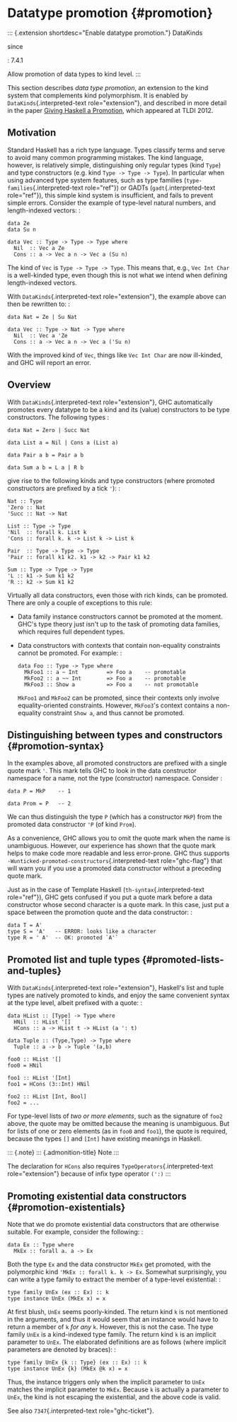 Datatype promotion {#promotion}
==================

::: {.extension shortdesc="Enable datatype promotion."}
DataKinds

since

:   7.4.1

Allow promotion of data types to kind level.
:::

This section describes *data type promotion*, an extension to the kind
system that complements kind polymorphism. It is enabled by
`DataKinds`{.interpreted-text role="extension"}, and described in more
detail in the paper [Giving Haskell a
Promotion](http://dreixel.net/research/pdf/ghp.pdf), which appeared at
TLDI 2012.

Motivation
----------

Standard Haskell has a rich type language. Types classify terms and
serve to avoid many common programming mistakes. The kind language,
however, is relatively simple, distinguishing only regular types (kind
`Type`) and type constructors (e.g. kind `Type -> Type -> Type`). In
particular when using advanced type system features, such as type
families (`type-families`{.interpreted-text role="ref"}) or GADTs
(`gadt`{.interpreted-text role="ref"}), this simple kind system is
insufficient, and fails to prevent simple errors. Consider the example
of type-level natural numbers, and length-indexed vectors: :

    data Ze
    data Su n

    data Vec :: Type -> Type -> Type where
      Nil  :: Vec a Ze
      Cons :: a -> Vec a n -> Vec a (Su n)

The kind of `Vec` is `Type -> Type -> Type`. This means that, e.g.,
`Vec Int Char` is a well-kinded type, even though this is not what we
intend when defining length-indexed vectors.

With `DataKinds`{.interpreted-text role="extension"}, the example above
can then be rewritten to: :

    data Nat = Ze | Su Nat

    data Vec :: Type -> Nat -> Type where
      Nil  :: Vec a 'Ze
      Cons :: a -> Vec a n -> Vec a ('Su n)

With the improved kind of `Vec`, things like `Vec Int Char` are now
ill-kinded, and GHC will report an error.

Overview
--------

With `DataKinds`{.interpreted-text role="extension"}, GHC automatically
promotes every datatype to be a kind and its (value) constructors to be
type constructors. The following types :

    data Nat = Zero | Succ Nat

    data List a = Nil | Cons a (List a)

    data Pair a b = Pair a b

    data Sum a b = L a | R b

give rise to the following kinds and type constructors (where promoted
constructors are prefixed by a tick `'`): :

    Nat :: Type
    'Zero :: Nat
    'Succ :: Nat -> Nat

    List :: Type -> Type
    'Nil  :: forall k. List k
    'Cons :: forall k. k -> List k -> List k

    Pair  :: Type -> Type -> Type
    'Pair :: forall k1 k2. k1 -> k2 -> Pair k1 k2

    Sum :: Type -> Type -> Type
    'L :: k1 -> Sum k1 k2
    'R :: k2 -> Sum k1 k2

Virtually all data constructors, even those with rich kinds, can be
promoted. There are only a couple of exceptions to this rule:

-   Data family instance constructors cannot be promoted at the moment.
    GHC\'s type theory just isn't up to the task of promoting data
    families, which requires full dependent types.
-   Data constructors with contexts that contain non-equality
    constraints cannot be promoted. For example: :

        data Foo :: Type -> Type where
          MkFoo1 :: a ~ Int         => Foo a    -- promotable
          MkFoo2 :: a ~~ Int        => Foo a    -- promotable
          MkFoo3 :: Show a          => Foo a    -- not promotable

    `MkFoo1` and `MkFoo2` can be promoted, since their contexts only
    involve equality-oriented constraints. However, `MkFoo3`\'s context
    contains a non-equality constraint `Show a`, and thus cannot be
    promoted.

Distinguishing between types and constructors {#promotion-syntax}
---------------------------------------------

In the examples above, all promoted constructors are prefixed with a
single quote mark `'`. This mark tells GHC to look in the data
constructor namespace for a name, not the type (constructor) namespace.
Consider :

    data P = MkP    -- 1

    data Prom = P   -- 2

We can thus distinguish the type `P` (which has a constructor `MkP`)
from the promoted data constructor `'P` (of kind `Prom`).

As a convenience, GHC allows you to omit the quote mark when the name is
unambiguous. However, our experience has shown that the quote mark helps
to make code more readable and less error-prone. GHC thus supports
`-Wunticked-promoted-constructors`{.interpreted-text role="ghc-flag"}
that will warn you if you use a promoted data constructor without a
preceding quote mark.

Just as in the case of Template Haskell (`th-syntax`{.interpreted-text
role="ref"}), GHC gets confused if you put a quote mark before a data
constructor whose second character is a quote mark. In this case, just
put a space between the promotion quote and the data constructor: :

    data T = A'
    type S = 'A'   -- ERROR: looks like a character
    type R = ' A'  -- OK: promoted `A'`

Promoted list and tuple types {#promoted-lists-and-tuples}
-----------------------------

With `DataKinds`{.interpreted-text role="extension"}, Haskell\'s list
and tuple types are natively promoted to kinds, and enjoy the same
convenient syntax at the type level, albeit prefixed with a quote: :

    data HList :: [Type] -> Type where
      HNil  :: HList '[]
      HCons :: a -> HList t -> HList (a ': t)

    data Tuple :: (Type,Type) -> Type where
      Tuple :: a -> b -> Tuple '(a,b)

    foo0 :: HList '[]
    foo0 = HNil

    foo1 :: HList '[Int]
    foo1 = HCons (3::Int) HNil

    foo2 :: HList [Int, Bool]
    foo2 = ...

For type-level lists of *two or more elements*, such as the signature of
`foo2` above, the quote may be omitted because the meaning is
unambiguous. But for lists of one or zero elements (as in `foo0` and
`foo1`), the quote is required, because the types `[]` and `[Int]` have
existing meanings in Haskell.

::: {.note}
::: {.admonition-title}
Note
:::

The declaration for `HCons` also requires
`TypeOperators`{.interpreted-text role="extension"} because of infix
type operator `(':)`
:::

Promoting existential data constructors {#promotion-existentials}
---------------------------------------

Note that we do promote existential data constructors that are otherwise
suitable. For example, consider the following: :

    data Ex :: Type where
      MkEx :: forall a. a -> Ex

Both the type `Ex` and the data constructor `MkEx` get promoted, with
the polymorphic kind `'MkEx :: forall k. k -> Ex`. Somewhat
surprisingly, you can write a type family to extract the member of a
type-level existential: :

    type family UnEx (ex :: Ex) :: k
    type instance UnEx (MkEx x) = x

At first blush, `UnEx` seems poorly-kinded. The return kind `k` is not
mentioned in the arguments, and thus it would seem that an instance
would have to return a member of `k` *for any* `k`. However, this is not
the case. The type family `UnEx` is a kind-indexed type family. The
return kind `k` is an implicit parameter to `UnEx`. The elaborated
definitions are as follows (where implicit parameters are denoted by
braces): :

    type family UnEx {k :: Type} (ex :: Ex) :: k
    type instance UnEx {k} (MkEx @k x) = x

Thus, the instance triggers only when the implicit parameter to `UnEx`
matches the implicit parameter to `MkEx`. Because `k` is actually a
parameter to `UnEx`, the kind is not escaping the existential, and the
above code is valid.

See also `7347`{.interpreted-text role="ghc-ticket"}.
